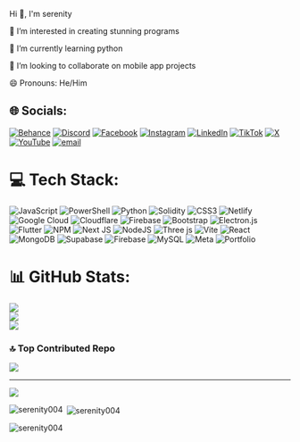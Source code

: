 Hi 👋, I'm serenity

👀 I’m interested in creating stunning programs

🌱 I’m currently learning python

💞️ I’m looking to collaborate on mobile app projects

😄 Pronouns: He/Him




## 🌐 Socials:
[![Behance](https://img.shields.io/badge/Behance-1769ff?logo=behance&logoColor=white)](https://behance.net/nnadi_serenity) [![Discord](https://img.shields.io/badge/Discord-%237289DA.svg?logo=discord&logoColor=white)](https://discord.gg/nnadi_serenity) [![Facebook](https://img.shields.io/badge/Facebook-%231877F2.svg?logo=Facebook&logoColor=white)](https://facebook.com/nnadi_serenity) [![Instagram](https://img.shields.io/badge/Instagram-%23E4405F.svg?logo=Instagram&logoColor=white)](https://instagram.com/nnadi_serenity) [![LinkedIn](https://img.shields.io/badge/LinkedIn-%230077B5.svg?logo=linkedin&logoColor=white)](https://linkedin.com/in/nnadi_serenity) [![TikTok](https://img.shields.io/badge/TikTok-%23000000.svg?logo=TikTok&logoColor=white)](https://tiktok.com/@nnadi_serenity) [![X](https://img.shields.io/badge/X-black.svg?logo=X&logoColor=white)](https://x.com/nnadi_serenity) [![YouTube](https://img.shields.io/badge/YouTube-%23FF0000.svg?logo=YouTube&logoColor=white)](https://youtube.com/@nnadi_serenity) [![email](https://img.shields.io/badge/Email-D14836?logo=gmail&logoColor=white)](mailto:chimdijos8@gmail.com) 

# 💻 Tech Stack:
![JavaScript](https://img.shields.io/badge/javascript-%23323330.svg?style=for-the-badge&logo=javascript&logoColor=%23F7DF1E) ![PowerShell](https://img.shields.io/badge/PowerShell-%235391FE.svg?style=for-the-badge&logo=powershell&logoColor=white) ![Python](https://img.shields.io/badge/python-3670A0?style=for-the-badge&logo=python&logoColor=ffdd54) ![Solidity](https://img.shields.io/badge/Solidity-%23363636.svg?style=for-the-badge&logo=solidity&logoColor=white) ![CSS3](https://img.shields.io/badge/css3-%231572B6.svg?style=for-the-badge&logo=css3&logoColor=white) ![Netlify](https://img.shields.io/badge/netlify-%23000000.svg?style=for-the-badge&logo=netlify&logoColor=#00C7B7) ![Google Cloud](https://img.shields.io/badge/GoogleCloud-%234285F4.svg?style=for-the-badge&logo=google-cloud&logoColor=white) ![Cloudflare](https://img.shields.io/badge/Cloudflare-F38020?style=for-the-badge&logo=Cloudflare&logoColor=white) ![Firebase](https://img.shields.io/badge/firebase-%23039BE5.svg?style=for-the-badge&logo=firebase) ![Bootstrap](https://img.shields.io/badge/bootstrap-%238511FA.svg?style=for-the-badge&logo=bootstrap&logoColor=white) ![Electron.js](https://img.shields.io/badge/Electron-191970?style=for-the-badge&logo=Electron&logoColor=white) ![Flutter](https://img.shields.io/badge/Flutter-%2302569B.svg?style=for-the-badge&logo=Flutter&logoColor=white) ![NPM](https://img.shields.io/badge/NPM-%23CB3837.svg?style=for-the-badge&logo=npm&logoColor=white) ![Next JS](https://img.shields.io/badge/Next-black?style=for-the-badge&logo=next.js&logoColor=white) ![NodeJS](https://img.shields.io/badge/node.js-6DA55F?style=for-the-badge&logo=node.js&logoColor=white) ![Three js](https://img.shields.io/badge/threejs-black?style=for-the-badge&logo=three.js&logoColor=white) ![Vite](https://img.shields.io/badge/vite-%23646CFF.svg?style=for-the-badge&logo=vite&logoColor=white) ![React](https://img.shields.io/badge/react-%2320232a.svg?style=for-the-badge&logo=react&logoColor=%2361DAFB) ![MongoDB](https://img.shields.io/badge/MongoDB-%234ea94b.svg?style=for-the-badge&logo=mongodb&logoColor=white) ![Supabase](https://img.shields.io/badge/Supabase-3ECF8E?style=for-the-badge&logo=supabase&logoColor=white) ![Firebase](https://img.shields.io/badge/firebase-a08021?style=for-the-badge&logo=firebase&logoColor=ffcd34) ![MySQL](https://img.shields.io/badge/mysql-4479A1.svg?style=for-the-badge&logo=mysql&logoColor=white) ![Meta](https://img.shields.io/badge/Meta-%230467DF.svg?style=for-the-badge&logo=Meta&logoColor=white) ![Portfolio](https://img.shields.io/badge/Portfolio-%23000000.svg?style=for-the-badge&logo=firefox&logoColor=#FF7139)
# 📊 GitHub Stats:
![](https://github-readme-stats.vercel.app/api?username=serenity004&theme=dark&hide_border=false&include_all_commits=true&count_private=false)<br/>
![](https://nirzak-streak-stats.vercel.app/?user=serenity004&theme=dark&hide_border=false)<br/>
![](https://github-readme-stats.vercel.app/api/top-langs/?username=serenity004&theme=dark&hide_border=false&include_all_commits=true&count_private=false&layout=compact)

### 🔝 Top Contributed Repo
![](https://github-contributor-stats.vercel.app/api?username=serenity004&limit=5&theme=dark&combine_all_yearly_contributions=true)

---
[![](https://visitcount.itsvg.in/api?id=serenity004&icon=0&color=1)](https://visitcount.itsvg.in)

<!-- Proudly created with GPRM ( https://gprm.itsvg.in ) -->

<p><img align="left" src="https://github-readme-stats.vercel.app/api/top-langs?username=serenity004&show_icons=true&locale=en&layout=compact" alt="serenity004" /></p>

<p>&nbsp;<img align="center" src="https://github-readme-stats.vercel.app/api?username=serenity004&show_icons=true&locale=en" alt="serenity004" /></p>

<p><img align="center" src="https://github-readme-streak-stats.herokuapp.com/?user=serenity004&" alt="serenity004" /></p>

<!---
serenity004/serenity004 is a ✨ special ✨ repository because its `README.md` (this file) appears on your GitHub profile.
You can click the Preview link to take a look at your changes.
--->
